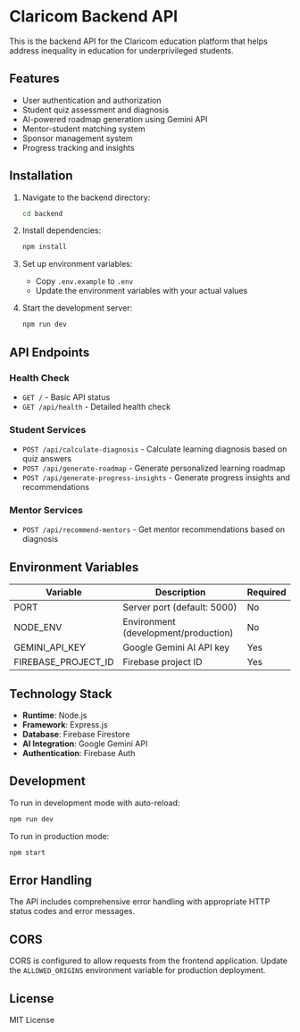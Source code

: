 # Claricom Backend API

This is the backend API for the Claricom education platform that helps address inequality in education for underprivileged students.

## Features

- User authentication and authorization
- Student quiz assessment and diagnosis
- AI-powered roadmap generation using Gemini API
- Mentor-student matching system
- Sponsor management system
- Progress tracking and insights

## Installation

1. Navigate to the backend directory:
   ```bash
   cd backend
   ```

2. Install dependencies:
   ```bash
   npm install
   ```

3. Set up environment variables:
   - Copy `.env.example` to `.env`
   - Update the environment variables with your actual values

4. Start the development server:
   ```bash
   npm run dev
   ```

## API Endpoints

### Health Check
- `GET /` - Basic API status
- `GET /api/health` - Detailed health check

### Student Services
- `POST /api/calculate-diagnosis` - Calculate learning diagnosis based on quiz answers
- `POST /api/generate-roadmap` - Generate personalized learning roadmap
- `POST /api/generate-progress-insights` - Generate progress insights and recommendations

### Mentor Services
- `POST /api/recommend-mentors` - Get mentor recommendations based on diagnosis

## Environment Variables

| Variable | Description | Required |
|----------|-------------|----------|
| PORT | Server port (default: 5000) | No |
| NODE_ENV | Environment (development/production) | No |
| GEMINI_API_KEY | Google Gemini AI API key | Yes |
| FIREBASE_PROJECT_ID | Firebase project ID | Yes |

## Technology Stack

- **Runtime**: Node.js
- **Framework**: Express.js
- **Database**: Firebase Firestore
- **AI Integration**: Google Gemini API
- **Authentication**: Firebase Auth

## Development

To run in development mode with auto-reload:
```bash
npm run dev
```

To run in production mode:
```bash
npm start
```

## Error Handling

The API includes comprehensive error handling with appropriate HTTP status codes and error messages.

## CORS

CORS is configured to allow requests from the frontend application. Update the `ALLOWED_ORIGINS` environment variable for production deployment.

## License

MIT License
